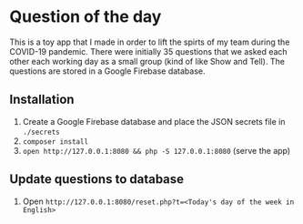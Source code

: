 # Question of the day

This is a toy app that I made in order to lift the spirts of my team during the
COVID-19 pandemic. There were initially 35 questions that we asked each other
each working day as a small group (kind of like Show and Tell). The questions
are stored in a Google Firebase database.

## Installation

1. Create a Google Firebase database and place the JSON secrets file in
   `./secrets`
1. `composer install`
1. `open http://127.0.0.1:8080 && php -S 127.0.0.1:8080` (serve the app)

## Update questions to database

1. Open `http://127.0.0.1:8080/reset.php?t=<Today's day of the week in English>`
